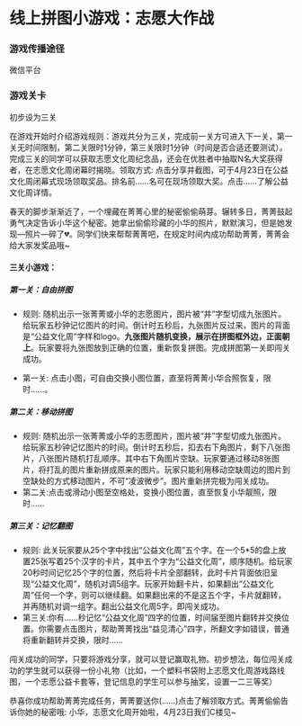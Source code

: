 # 线上拼图小游戏：志愿大作战

### 游戏传播途径

微信平台

### 游戏关卡

初步设为三关

在游戏开始时介绍游戏规则：游戏共分为三关，完成前一关方可进入下一关，第一关无时间限制，第二关限时1分钟，第三关限时1分钟（时间是否合适还要测试）。完成三关的同学可以获取志愿文化周纪念品，还会在优胜者中抽取N名大奖获得者，在志愿文化周闭幕时揭晓。领取方式: 点击分享并截图，可于4月23日在公益文化周闭幕式现场领取奖品。排名前……名可在现场领取大奖。点击……了解公益文化周详情。

春天的脚步渐渐近了，一个埋藏在菁菁心里的秘密偷偷萌芽。辗转多日，菁菁鼓起勇气决定告诉小华这个秘密。她拿出偷偷珍藏的小华的照片，默默演习，但是她发现—照片—碎了💔。同学们快来帮帮菁菁吧，在规定时间内成功帮助菁菁，菁菁会给大家发奖品哦~      


#### 三关小游戏：

##### 第一关：自由拼图

* 规则: 随机出示一张菁菁或小华的志愿图片，图片被“井”字型切成九张图片。给玩家五秒钟记忆图片的时间。倒计时五秒后，九张图片反过来，图片的背面是“公益文化周”字样和logo。**九张图片随机变换，展示在拼图框外边，正面朝上**。玩家要将九张图放到正确的位置，重新恢复拼图。完成拼图第一关即闯关成功。


* 第一关: 点击小图，可自由交换小图位置，直至将菁菁小华合照恢复，限时……。
  ​

##### 第二关：移动拼图

* 规则: 随机出示一张菁菁或小华的志愿图片，图片被“井”字型切成九张图片。给玩家五秒钟记忆图片的时间。倒计时五秒后，扣去右下角图片，剩下八张图片，八张图片随机打乱顺序。其中右下角图片空缺。玩家要通过移动8张图片，将打乱的图片重新拼成原来的图片。玩家只能利用移动空缺周边的图片到空缺处的方式移动图片，不可“凌波微步”。图片重新拼完极为闯关成功。
* 第二关:点击或滑动小图至空格处，变换小图位置，直至恢复小华靓照，限时……

##### 第三关：记忆翻图

* 规则: 此关玩家要从25个字中找出“公益文化周”五个字。在一个5*5的盘上放置25张写着25个汉字的卡片，其中五个字为“公益文化周”，顺序随机。给玩家20秒时间记忆25个字的位置，然后将卡片全部翻转，此时卡片背面依旧呈现“公益文化周”，随机对调5组字。玩家开始翻卡片，如果翻出“公益文化周”任何一个字，则可以继续翻。如果翻出来的不是这五个字，卡片就翻转，并再随机对调一组字。翻出公益文化周5字，即闯关成功。
* 第三关:你有……秒记忆“公益文化周”四字的位置，时间届至图片翻转并交换位置。你需要点击图片，帮助菁菁找出“益见清心”四字，所翻文字如错误，普通将重新翻转并交换，限时……
  ​

闯关成功的同学，只要将游戏分享，就可以登记赢取礼物。初步想法，每位闯关成功的学生就可以获得一份小礼物（比如，一个塑料书袋附上志愿文化周游戏路线图，一个志愿公益卡套等，登记信息的学生可以参与抽奖，设置一二三等奖）

恭喜你成功帮助菁菁完成任务，菁菁要送你(……)点击了解领取方式。菁菁偷偷告诉你她的秘密哦: 小华，志愿文化周开始啦，4月23日我们C楼见~